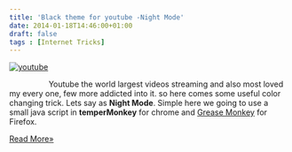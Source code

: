 ```yaml
---
title: 'Black theme for youtube -Night Mode'
date: 2014-01-18T14:46:00+01:00
draft: false
tags : [Internet Tricks]
---
```


  

[![youtube](http://3.bp.blogspot.com/-w5D_loJ7KtU/Utp5VPHhf_I/AAAAAAAAA5c/PbtOAufuaFY/s1600/youtube.png "youtube")](http://3.bp.blogspot.com/-w5D_loJ7KtU/Utp5VPHhf_I/AAAAAAAAA5c/PbtOAufuaFY/s1600/youtube.png)

  
  
  
  
                  Youtube the world largest videos streaming and also most loved my every one, few more addicted into it. so here comes some useful color changing trick. Lets say as **Night Mode**. Simple here we going to use a small java script in **temperMonkey** for chrome and [Grease Monkey](http://www.fullyworkingtricks.com/2013/12/skip-annoying-ads-adflyadfoc.html) for Firefox.  
  

[Read More»](https://fullyworkingtricks.blogspot.com/2014/01/black-theme-for-youtube-night-mode.html#more)